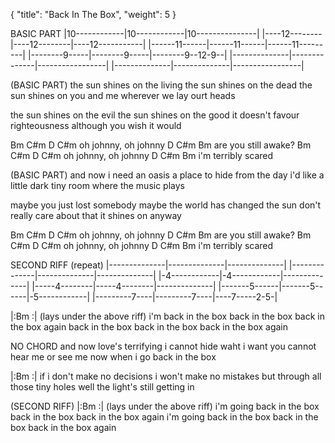 {
  "title": "Back In The Box",
  "weight": 5
}

BASIC PART
|10------------|10------------|10---------------|
|----12--------|----12--------|----12-----------|
|------11------|------11------|------11---------|
|--------9-----|--------9-----|--------9--12-9--|
|--------------|--------------|-----------------|
|--------------|--------------|-----------------|

(BASIC PART)
the sun shines on the living
the sun shines on the dead
the sun shines on you and me
wherever we lay ourt heads

the sun shines on the evil
the sun shines on the good
it doesn't favour righteousness
although you wish it would

   Bm C#m     D  C#m
oh johnny, oh johnny
    D    C#m   Bm
are you still awake?
   Bm C#m     D  C#m
oh johnny, oh johnny
    D    C#m   Bm
i'm terribly scared

(BASIC PART)
and now i need an oasis
a place to hide from the day
i'd like a little dark tiny room
where the music plays

maybe you just lost somebody
maybe the world has changed
the sun don't really care about that
it shines on anyway

   Bm C#m     D  C#m
oh johnny, oh johnny
    D    C#m   Bm
are you still awake?
   Bm C#m     D  C#m
oh johnny, oh johnny
    D    C#m   Bm
i'm terribly scared

SECOND RIFF
(repeat)
|--------------|--------------|--------------|
|--------------|--------------|--------------|
|-4------------|-4------------|--------------|
|-----4--------|-----4--------|--------------|
|-------5------|-------5------|-5------------|
|---------7----|---------7----|----7-----2-5-|

|:Bm   :| (lays under the above riff)
i'm back in the box
back in the box
back in the box again
back in the box
back in the box
back in the box again

NO CHORD
and now love's terrifying
i cannot hide waht i want
you cannot hear me or see me now
when i go back in the box

|:Bm   :|
if i don't make no decisions
i won't make no mistakes
but through all those tiny holes
well the light's still getting in

(SECOND RIFF)
|:Bm   :| (lays under the above riff)
i'm going back in the box
back in the box
back in the box again
i'm going back in the box
back in the box
back in the box again
